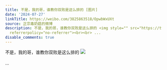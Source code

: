 ```yaml
---
title: 不是，我的哥，谁教你双败是这么排的 [图片]
date: '2024-07-27'
linkTitle: https://weibo.com/3825863518/OpwbWxUXt
source: 正宗毒奶菇的微博
description: 不是，我的哥，谁教你双败是这么排的 <img style="" src="https://tvax3.sinaimg.cn/large/e40a0b5egy1hs2s6ytrn5j20zk0niq8j.jpg"
  referrerpolicy="no-referrer"><br><br> ...
disable_comments: true
---
```

不是，我的哥，谁教你双败是这么排的 <img style="" src="https://tvax3.sinaimg.cn/large/e40a0b5egy1hs2s6ytrn5j20zk0niq8j.jpg" referrerpolicy="no-referrer"><br><br> ...